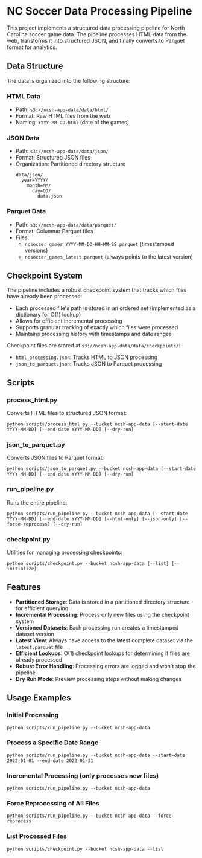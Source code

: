# NC Soccer Data Processing Pipeline

This project implements a structured data processing pipeline for North Carolina soccer game data. The pipeline processes HTML data from the web, transforms it into structured JSON, and finally converts to Parquet format for analytics.

## Data Structure

The data is organized into the following structure:

### HTML Data
- Path: `s3://ncsh-app-data/data/html/`
- Format: Raw HTML files from the web
- Naming: `YYYY-MM-DD.html` (date of the games)

### JSON Data
- Path: `s3://ncsh-app-data/data/json/`
- Format: Structured JSON files
- Organization: Partitioned directory structure
  ```
  data/json/
    year=YYYY/
      month=MM/
        day=DD/
          data.json
  ```

### Parquet Data
- Path: `s3://ncsh-app-data/data/parquet/`
- Format: Columnar Parquet files
- Files:
  - `ncsoccer_games_YYYY-MM-DD-HH-MM-SS.parquet` (timestamped versions)
  - `ncsoccer_games_latest.parquet` (always points to the latest version)

## Checkpoint System

The pipeline includes a robust checkpoint system that tracks which files have already been processed:

- Each processed file's path is stored in an ordered set (implemented as a dictionary for O(1) lookup)
- Allows for efficient incremental processing
- Supports granular tracking of exactly which files were processed
- Maintains processing history with timestamps and date ranges

Checkpoint files are stored at `s3://ncsh-app-data/data/checkpoints/`:
- `html_processing.json`: Tracks HTML to JSON processing
- `json_to_parquet.json`: Tracks JSON to Parquet processing

## Scripts

### process_html.py
Converts HTML files to structured JSON format:

```
python scripts/process_html.py --bucket ncsh-app-data [--start-date YYYY-MM-DD] [--end-date YYYY-MM-DD] [--dry-run]
```

### json_to_parquet.py
Converts JSON files to Parquet format:

```
python scripts/json_to_parquet.py --bucket ncsh-app-data [--start-date YYYY-MM-DD] [--end-date YYYY-MM-DD] [--dry-run]
```

### run_pipeline.py
Runs the entire pipeline:

```
python scripts/run_pipeline.py --bucket ncsh-app-data [--start-date YYYY-MM-DD] [--end-date YYYY-MM-DD] [--html-only] [--json-only] [--force-reprocess] [--dry-run]
```

### checkpoint.py
Utilities for managing processing checkpoints:

```
python scripts/checkpoint.py --bucket ncsh-app-data [--list] [--initialize]
```

## Features

- **Partitioned Storage**: Data is stored in a partitioned directory structure for efficient querying
- **Incremental Processing**: Process only new files using the checkpoint system
- **Versioned Datasets**: Each processing run creates a timestamped dataset version
- **Latest View**: Always have access to the latest complete dataset via the `latest.parquet` file
- **Efficient Lookups**: O(1) checkpoint lookups for determining if files are already processed
- **Robust Error Handling**: Processing errors are logged and won't stop the pipeline
- **Dry Run Mode**: Preview processing steps without making changes

## Usage Examples

### Initial Processing
```
python scripts/run_pipeline.py --bucket ncsh-app-data
```

### Process a Specific Date Range
```
python scripts/run_pipeline.py --bucket ncsh-app-data --start-date 2022-01-01 --end-date 2022-01-31
```

### Incremental Processing (only processes new files)
```
python scripts/run_pipeline.py --bucket ncsh-app-data
```

### Force Reprocessing of All Files
```
python scripts/run_pipeline.py --bucket ncsh-app-data --force-reprocess
```

### List Processed Files
```
python scripts/checkpoint.py --bucket ncsh-app-data --list
```